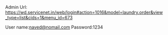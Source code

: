 Admin Url:
https://wd.servicenet.in/web/login#action=1016&model=laundry.order&view_type=list&cids=1&menu_id=673

User name:naved@nomail.com
Password:1234
